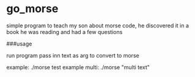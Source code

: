 # go_morse

simple program to teach my son about morse code, he discovered it in a book he was reading and had a few questions

###usage

run program pass inn text as arg to convert to morse

example: ./morse test
example multi: ./morse "multi text"


